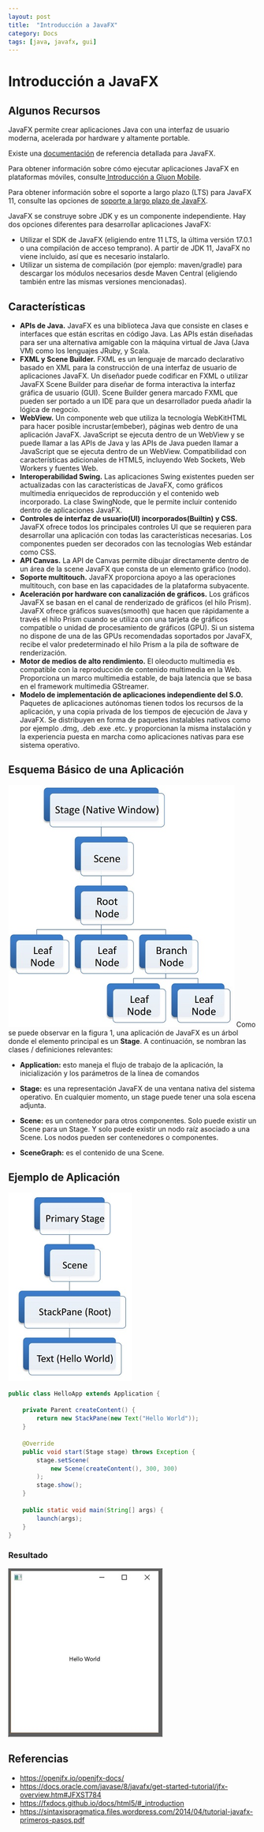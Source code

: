 ```yaml
---
layout: post
title:  "Introducción a JavaFX"
category: Docs
tags: [java, javafx, gui]
---
```

# Introducción a JavaFX
## Algunos Recursos
JavaFX permite crear aplicaciones Java con una interfaz de usuario moderna, acelerada por hardware y altamente portable.

Existe una [documentación](https://docs.oracle.com/javase/8/javase-clienttechnologies.htm) de referencia detallada para JavaFX.

Para obtener información sobre cómo ejecutar aplicaciones JavaFX en plataformas móviles, consulte[ Introducción a Gluon Mobile](https://docs.gluonhq.com/#_getting_started).

Para obtener información sobre el soporte a largo plazo (LTS) para JavaFX 11, consulte las opciones de [soporte a largo plazo de JavaFX](https://gluonhq.com/services/javafx-support/).

JavaFX se construye sobre JDK y es un componente independiente. Hay dos opciones diferentes para desarrollar aplicaciones JavaFX:

- Utilizar el SDK de JavaFX (eligiendo entre 11 LTS, la última versión 17.0.1 o una compilación de acceso temprano). A partir de JDK 11, JavaFX no viene incluido, así que es necesario instalarlo.
- Utilizar un sistema de compilación (por ejemplo: maven/gradle) para descargar los módulos necesarios desde Maven Central (eligiendo también entre las mismas versiones mencionadas).

## Características
- **APIs de Java.** JavaFX es una biblioteca Java que consiste en clases e interfaces que están escritas en código Java. Las APIs están diseñadas para ser una alternativa amigable con la máquina virtual de Java (Java VM) como los lenguajes JRuby, y Scala.
- **FXML y Scene Builder.** FXML es un lenguaje de marcado declarativo basado en XML para la construcción de una interfaz de usuario de aplicaciones JavaFX. Un diseñador puede codificar en FXML o utilizar JavaFX Scene Builder para diseñar de forma interactiva la interfaz gráfica de usuario (GUI). Scene Builder genera marcado FXML que pueden ser portado a un IDE para que un desarrollador pueda añadir la lógica de negocio.
- **WebView.** Un componente web que utiliza la tecnología WebKitHTML para hacer posible incrustar(embeber), páginas web dentro de una aplicación JavaFX. JavaScript se ejecuta dentro de un WebView y se puede llamar a las APIs de Java y las APIs de Java pueden llamar a JavaScript que se ejecuta dentro de un WebView. Compatibilidad con características adicionales de HTML5, incluyendo Web Sockets, Web Workers y fuentes Web.
- **Interoperabilidad Swing.** Las aplicaciones Swing existentes pueden ser actualizadas con las características de JavaFX, como gráficos multimedia enriquecidos de reproducción y el contenido web incorporado. La clase SwingNode, que le permite incluir contenido dentro de aplicaciones JavaFX.
- **Controles de interfaz de usuario(UI) incorporados(Builtin) y CSS.** JavaFX ofrece todos los principales controles UI que se requieren para desarrollar una aplicación con todas las características necesarias. Los componentes pueden ser decorados con las tecnologías Web estándar como CSS.
- **API Canvas.** La API de Canvas permite dibujar directamente dentro de un área de la scene JavaFX que consta de un elemento gráfico (nodo).
- **Soporte multitouch.** JavaFX proporciona apoyo a las operaciones multitouch, con base en las capacidades de la plataforma subyacente.
- **Aceleración por hardware con canalización de gráficos.** Los gráficos JavaFX se basan en el canal de renderizado de gráficos (el hilo Prism). JavaFX ofrece gráficos suaves(smooth) que hacen que rápidamente a través el hilo Prism cuando se utiliza con una tarjeta de gráficos compatible o unidad de procesamiento de gráficos (GPU). Si un sistema no dispone de una de las GPUs recomendadas soportados por JavaFX, recibe el valor predeterminado el hilo Prism a la pila de software de renderización.
- **Motor de medios de alto rendimiento.** El oleoducto multimedia es compatible con la reproducción de contenido multimedia en la Web. Proporciona un marco multimedia estable, de baja latencia que se basa en el framework multimedia GStreamer.
- **Modelo de implementación de aplicaciones independiente del S.O.** Paquetes de aplicaciones autónomas tienen todos los recursos de la aplicación, y una copia privada de los tiempos de ejecución de Java y JavaFX. Se distribuyen en forma de paquetes instalables nativos como por ejemplo .dmg, .deb .exe .etc. y proporcionan la misma instalación y la experiencia puesta en marcha como aplicaciones nativas para ese sistema operativo.
## Esquema Básico de una Aplicación
![Fig. 1: SceneGraph en JavaFX](/assets/img/javafx-1.png)
Como se puede observar en la figura 1, una aplicación de JavaFX es un árbol donde el elemento principal es un **Stage**. A continuación, se nombran las clases / definiciones relevantes:

- **Application:** esto maneja el flujo de trabajo de la aplicación, la inicialización y los parámetros de la línea de comandos

- **Stage:** es una representación JavaFX de una ventana nativa del sistema operativo. En cualquier momento, un stage puede tener una sola escena adjunta.

- **Scene:** es un contenedor para otros componentes. Solo puede existir un Scene para un Stage. Y solo puede existir un nodo raíz asociado a una Scene. Los nodos pueden ser contenedores o componentes.

- **SceneGraph:** es el contenido de una Scene.

## Ejemplo de Aplicación
![Fig. 2: Árbol de componentes de HelloApp](/assets/img/javafx-2.png)
```java
public class HelloApp extends Application {
 
    private Parent createContent() {
        return new StackPane(new Text("Hello World"));
    }
 
    @Override
    public void start(Stage stage) throws Exception {
        stage.setScene(
            new Scene(createContent(), 300, 300)
        );
        stage.show();
    }
 
    public static void main(String[] args) {
        launch(args);
    }
}
```

### Resultado
![Fig. 3: HelloApp](/assets/img/javafx-3.png)

## Referencias
- https://openjfx.io/openjfx-docs/
- https://docs.oracle.com/javase/8/javafx/get-started-tutorial/jfx-overview.htm#JFXST784
- https://fxdocs.github.io/docs/html5/#_introduction
- https://sintaxispragmatica.files.wordpress.com/2014/04/tutorial-javafx-primeros-pasos.pdf